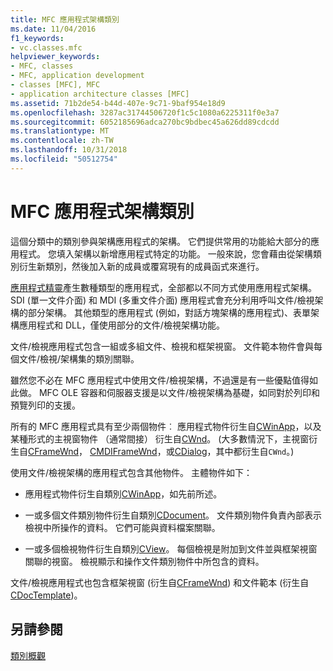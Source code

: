 ```yaml
---
title: MFC 應用程式架構類別
ms.date: 11/04/2016
f1_keywords:
- vc.classes.mfc
helpviewer_keywords:
- MFC, classes
- MFC, application development
- classes [MFC], MFC
- application architecture classes [MFC]
ms.assetid: 71b2de54-b44d-407e-9c71-9baf954e18d9
ms.openlocfilehash: 3287ac31744506720f1c5c1080a6225311f0e3a7
ms.sourcegitcommit: 6052185696adca270bc9bdbec45a626dd89cdcdd
ms.translationtype: MT
ms.contentlocale: zh-TW
ms.lasthandoff: 10/31/2018
ms.locfileid: "50512754"
---
```

# <a name="mfc-application-architecture-classes"></a>MFC 應用程式架構類別

這個分類中的類別參與架構應用程式的架構。 它們提供常用的功能給大部分的應用程式。 您填入架構以新增應用程式特定的功能。 一般來說，您會藉由從架構類別衍生新類別，然後加入新的成員或覆寫現有的成員函式來進行。

[應用程式精靈](../mfc/reference/mfc-application-wizard.md)產生數種類型的應用程式，全部都以不同方式使用應用程式架構。 SDI (單一文件介面) 和 MDI (多重文件介面) 應用程式會充分利用呼叫文件/檢視架構的部分架構。 其他類型的應用程式 (例如，對話方塊架構的應用程式)、表單架構應用程式和 DLL，僅使用部分的文件/檢視架構功能。

文件/檢視應用程式包含一組或多組文件、檢視和框架視窗。 文件範本物件會與每個文件/檢視/架構集的類別關聯。

雖然您不必在 MFC 應用程式中使用文件/檢視架構，不過還是有一些優點值得如此做。 MFC OLE 容器和伺服器支援是以文件/檢視架構為基礎，如同對於列印和預覽列印的支援。

所有的 MFC 應用程式具有至少兩個物件︰ 應用程式物件衍生自[CWinApp](../mfc/reference/cwinapp-class.md)，以及某種形式的主視窗物件 （通常間接） 衍生自[CWnd](../mfc/reference/cwnd-class.md)。 (大多數情況下，主視窗衍生自[CFrameWnd](../mfc/reference/cframewnd-class.md)， [CMDIFrameWnd](../mfc/reference/cmdiframewnd-class.md)，或[CDialog](../mfc/reference/cdialog-class.md)，其中都衍生自`CWnd`。)

使用文件/檢視架構的應用程式包含其他物件。 主體物件如下：

- 應用程式物件衍生自類別[CWinApp](../mfc/reference/cwinapp-class.md)，如先前所述。

- 一或多個文件類別物件衍生自類別[CDocument](../mfc/reference/cdocument-class.md)。 文件類別物件負責內部表示檢視中所操作的資料。 它們可能與資料檔案關聯。

- 一或多個檢視物件衍生自類別[CView](../mfc/reference/cview-class.md)。 每個檢視是附加到文件並與框架視窗關聯的視窗。 檢視顯示和操作文件類別物件中所包含的資料。

文件/檢視應用程式也包含框架視窗 (衍生自[CFrameWnd](../mfc/reference/cframewnd-class.md)) 和文件範本 (衍生自[CDocTemplate](../mfc/reference/cdoctemplate-class.md))。

## <a name="see-also"></a>另請參閱

[類別概觀](../mfc/class-library-overview.md)

